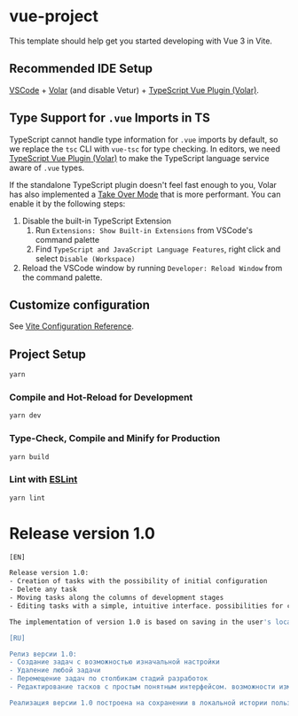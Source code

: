 # vue-project

This template should help get you started developing with Vue 3 in Vite.

## Recommended IDE Setup

[VSCode](https://code.visualstudio.com/) + [Volar](https://marketplace.visualstudio.com/items?itemName=Vue.volar) (and disable Vetur) + [TypeScript Vue Plugin (Volar)](https://marketplace.visualstudio.com/items?itemName=Vue.vscode-typescript-vue-plugin).

## Type Support for `.vue` Imports in TS

TypeScript cannot handle type information for `.vue` imports by default, so we replace the `tsc` CLI with `vue-tsc` for type checking. In editors, we need [TypeScript Vue Plugin (Volar)](https://marketplace.visualstudio.com/items?itemName=Vue.vscode-typescript-vue-plugin) to make the TypeScript language service aware of `.vue` types.

If the standalone TypeScript plugin doesn't feel fast enough to you, Volar has also implemented a [Take Over Mode](https://github.com/johnsoncodehk/volar/discussions/471#discussioncomment-1361669) that is more performant. You can enable it by the following steps:

1. Disable the built-in TypeScript Extension
    1) Run `Extensions: Show Built-in Extensions` from VSCode's command palette
    2) Find `TypeScript and JavaScript Language Features`, right click and select `Disable (Workspace)`
2. Reload the VSCode window by running `Developer: Reload Window` from the command palette.

## Customize configuration

See [Vite Configuration Reference](https://vitejs.dev/config/).

## Project Setup

```sh
yarn
```

### Compile and Hot-Reload for Development

```sh
yarn dev
```

### Type-Check, Compile and Minify for Production

```sh
yarn build
```

### Lint with [ESLint](https://eslint.org/)

```sh
yarn lint
```

# Release version 1.0
```sh
[EN]

Release version 1.0:
- Creation of tasks with the possibility of initial configuration
- Delete any task
- Moving tasks along the columns of development stages
- Editing tasks with a simple, intuitive interface. possibilities for changing: 1) Task name, 2) Task executor, 3) Development time, 4) Delivery date, 5) priority

The implementation of version 1.0 is based on saving in the user's local history

[RU]

Релиз версии 1.0:
- Создание задач с возможностью изначальной настройки
- Удаление любой задачи
- Перемещение задач по столбикам стадий разработок
- Редактирование тасков с простым понятным интерфейсом. возможности изменения: 1) Название задачи, 2) Исполнитель задачи, 3) Время разработки, 4) Дата сдачи, 5) приоритет

Реализация версии 1.0 построена на сохранении в локальной истории пользователя
```